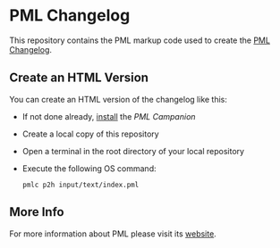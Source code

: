 # PML Changelog

This repository contains the PML markup code used to create the [PML Changelog](https://www.pml-lang.dev/docs/changelog/index.html).

## Create an HTML Version

You can create an HTML version of the changelog like this:
- If not done already, [install](https://www.pml-lang.dev/downloads/install.html) the _PML Campanion_
- Create a local copy of this repository
- Open a terminal in the root directory of your local repository
- Execute the following OS command:
  
  `pmlc p2h input/text/index.pml`

## More Info

For more information about PML please visit its [website](https://www.pml-lang.dev).